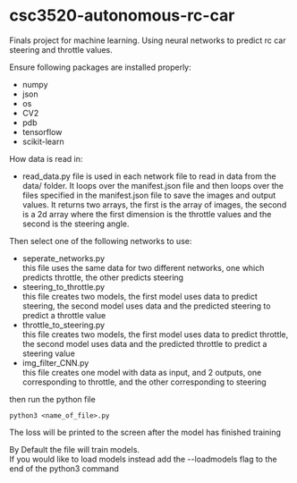 # csc3520-autonomous-rc-car
Finals project for machine learning. Using neural networks to predict rc car steering and throttle values.


Ensure following packages are installed properly:
* numpy
* json
* os
* CV2
* pdb
* tensorflow
* scikit-learn

How data is read in:
* read_data.py file is used in each network file to read in data from the data/ folder. It loops over the manifest.json file and then loops over the files specified in the manifest.json file to save the images and output values. It returns two arrays, the first is the array of images, the second is a 2d array where the first dimension is the throttle values and the second is the steering angle.


Then select one of the following networks to use:
* seperate_networks.py
  <br>this file uses the same data for two different networks, one which predicts throttle, the other predicts steering
* steering_to_throttle.py
  <br>this file creates two models, the first model uses data to predict steering, the second model uses data and the predicted steering to predict a throttle value
* throttle_to_steering.py
  <br>this file creates two models, the first model uses data to predict throttle, the second model uses data and the predicted throttle to predict a steering value
* img_filter_CNN.py
  <br>this file creates one model with data as input, and 2 outputs, one corresponding to throttle, and the other corresponding to steering

then run the python file
```shell
python3 <name_of_file>.py
```
The loss will be printed to the screen after the model has finished training

By Default the file will train models.<br>
If you would like to load models instead add the --loadmodels flag to the end of the python3 command
